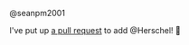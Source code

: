@seanpm2001 

I've put up [a pull request](https://github.com/seanpm2001/seanpm2001/pull/43) to add @Herschel! :tada:
